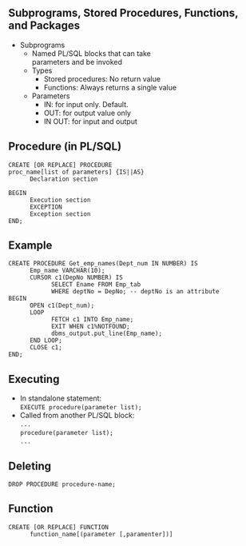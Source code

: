 <h2>Subprograms, Stored Procedures, Functions,
  </br>and Packages</h2>
  
  <ul>
  <li>Subprograms
    <ul>
      <li>Named PL/SQL blocks that can take
      </br>parameters and be invoked</li>
      <li>Types
        <ul>
          <li>Stored procedures: No return value</li>
          <li>Functions: Always returns a single value</li>
        </ul>
      </li>
      <li>Parameters
        <ul>
          <li>IN: for input only. Default.</li>
          <li>OUT: for output value only</li>
          <li>IN OUT: for input and output</li>
        </ul>
      </li>
    </ul>
  </li>
</ul>

<h2>Procedure (in PL/SQL)</h2>

``` pgsql
CREATE [OR REPLACE] PROCEDURE
proc_name[list of parameters] {IS||AS}
      Declaration section
      
BEGIN
      Execution section
      EXCEPTION
      Exception section
END;
```

<h2>Example</h2>

``` pgsql
CREATE PROCEDURE Get_emp_names(Dept_num IN NUMBER) IS
      Emp_name VARCHAR(10);
      CURSOR c1(DepNo NUMBER) IS
            SELECT Ename FROM Emp_tab
            WHERE deptNo = DepNo; -- deptNo is an attribute
BEGIN
      OPEN c1(Dept_num);
      LOOP
            FETCH c1 INTO Emp_name;
            EXIT WHEN c1%NOTFOUND;
            dbms_output.put_line(Emp_name);
      END LOOP;
      CLOSE c1;
END;
```

<h2>Executing</h2>
<ul>
  <li>In standalone statement:
  </br><code>EXECUTE procedure(parameter list);</code></li>
  <li>Called from another PL/SQL block:
  </br><code>...</code>
  </br><code>procedure(parameter list);</code>
  </br><code>...</code></li>
</ul>

<h2>Deleting</h2>
<code>DROP PROCEDURE procedure-name;</code>

<h2>Function</h2>

``` pgsql
CREATE [OR REPLACE] FUNCTION
      function_name[(parameter [,paramenter])]
```

